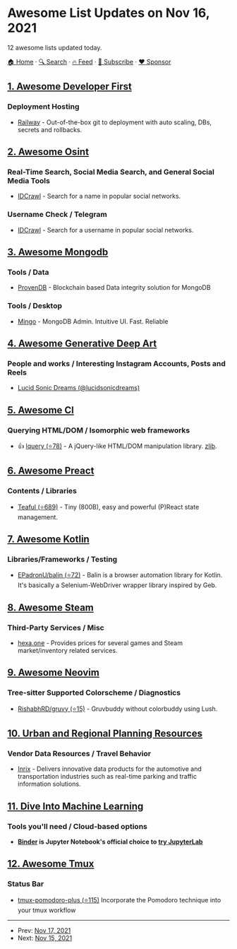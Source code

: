 # Awesome List Updates on Nov 16, 2021

12 awesome lists updated today.

[🏠 Home](/README.md) · [🔍 Search](https://www.trackawesomelist.com/search/) · [🔥 Feed](https://www.trackawesomelist.com/rss.xml) · [📮 Subscribe](https://trackawesomelist.us17.list-manage.com/subscribe?u=d2f0117aa829c83a63ec63c2f&id=36a103854c) · [❤️  Sponsor](https://github.com/sponsors/theowenyoung)



## [1. Awesome Developer First](/content/agamm/awesome-developer-first/README.md)

### Deployment Hosting

*   [Railway](https://railway.app/) - Out-of-the-box git to deployment with auto scaling, DBs, secrets and rollbacks.

## [2. Awesome Osint](/content/jivoi/awesome-osint/README.md)

### Real-Time Search, Social Media Search, and General Social Media Tools

*   [IDCrawl](https://www.idcrawl.com/) - Search for a name in popular social networks.

### Username Check / Telegram

*   [IDCrawl](https://www.idcrawl.com/username) - Search for a username in popular social networks.

## [3. Awesome Mongodb](/content/ramnes/awesome-mongodb/README.md)

### Tools / Data

*   [ProvenDB](https://www.provendb.com/) -  Blockchain based Data integrity solution for MongoDB

### Tools / Desktop

*   [Mingo](https://mingo.io/) - MongoDB Admin. Intuitive UI. Fast. Reliable

## [4. Awesome Generative Deep Art](/content/filipecalegario/awesome-generative-deep-art/README.md)

### People and works / Interesting Instagram Accounts, Posts and Reels

*   [Lucid Sonic Dreams (@lucidsonicdreams)](https://www.instagram.com/lucidsonicdreams/)

## [5. Awesome Cl](/content/CodyReichert/awesome-cl/README.md)

### Querying HTML/DOM / Isomorphic web frameworks

*   👍 [lquery (⭐78)](https://github.com/Shinmera/lquery) - A jQuery-like HTML/DOM manipulation library. [zlib](https://directory.fsf.org/wiki/License:Zlib).

## [6. Awesome Preact](/content/preactjs/awesome-preact/README.md)

### Contents / Libraries

*   [Teaful (⭐689)](https://github.com/teafuljs/teaful) - Tiny (800B), easy and powerful (P)React state management.

## [7. Awesome Kotlin](/content/KotlinBy/awesome-kotlin/README.md)

### Libraries/Frameworks / Testing

*   [EPadronU/balin (⭐72)](https://github.com/EPadronU/balin) - Balin is a browser automation library for Kotlin. It's basically a Selenium-WebDriver wrapper library inspired by Geb.

## [8. Awesome Steam](/content/scholtzm/awesome-steam/README.md)

### Third-Party Services / Misc

*   [hexa.one](https://hexa.one/) - Provides prices for several games and Steam market/inventory related services.

## [9. Awesome Neovim](/content/rockerBOO/awesome-neovim/README.md)

### Tree-sitter Supported Colorscheme / Diagnostics

*   [RishabhRD/gruvy (⭐15)](https://github.com/RishabhRD/gruvy) - Gruvbuddy without colorbuddy using Lush.

## [10. Urban and Regional Planning Resources](/content/APA-Technology-Division/urban-and-regional-planning-resources/README.md)

### Vendor Data Resources / Travel Behavior

*   [Inrix](https://inrix.com/) - Delivers innovative data products for the automotive and transportation industries such as real-time parking and traffic information solutions.

## [11. Dive Into Machine Learning](/content/dive-into-machine-learning/dive-into-machine-learning/README.md)

### Tools you'll need / Cloud-based options

*   **[Binder](https://mybinder.org/) is Jupyter Notebook's official choice to [try JupyterLab](https://jupyter.org/try)**

## [12. Awesome Tmux](/content/rothgar/awesome-tmux/README.md)

### Status Bar

*   [tmux-pomodoro-plus (⭐115)](https://github.com/olimorris/tmux-pomodoro-plus) Incorporate the Pomodoro technique into your tmux workflow

---

- Prev: [Nov 17, 2021](/content/2021/11/17/README.md)
- Next: [Nov 15, 2021](/content/2021/11/15/README.md)